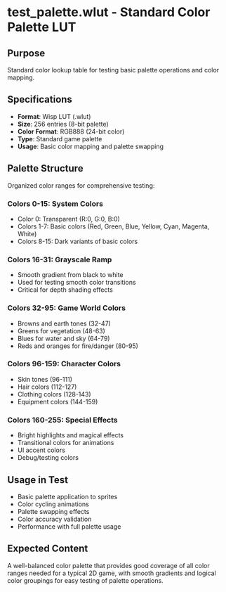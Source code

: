# test_palette.wlut - Standard Color Palette LUT

## Purpose
Standard color lookup table for testing basic palette operations and color mapping.

## Specifications
- **Format**: Wisp LUT (.wlut)
- **Size**: 256 entries (8-bit palette)
- **Color Format**: RGB888 (24-bit color)
- **Type**: Standard game palette
- **Usage**: Basic color mapping and palette swapping

## Palette Structure
Organized color ranges for comprehensive testing:

### Colors 0-15: System Colors
- Color 0: Transparent (R:0, G:0, B:0)
- Colors 1-7: Basic colors (Red, Green, Blue, Yellow, Cyan, Magenta, White)
- Colors 8-15: Dark variants of basic colors

### Colors 16-31: Grayscale Ramp
- Smooth gradient from black to white
- Used for testing smooth color transitions
- Critical for depth shading effects

### Colors 32-95: Game World Colors
- Browns and earth tones (32-47)
- Greens for vegetation (48-63)
- Blues for water and sky (64-79)
- Reds and oranges for fire/danger (80-95)

### Colors 96-159: Character Colors
- Skin tones (96-111)
- Hair colors (112-127)
- Clothing colors (128-143)
- Equipment colors (144-159)

### Colors 160-255: Special Effects
- Bright highlights and magical effects
- Transitional colors for animations
- UI accent colors
- Debug/testing colors

## Usage in Test
- Basic palette application to sprites
- Color cycling animations
- Palette swapping effects
- Color accuracy validation
- Performance with full palette usage

## Expected Content
A well-balanced color palette that provides good coverage of all color ranges needed for a typical 2D game, with smooth gradients and logical color groupings for easy testing of palette operations.
